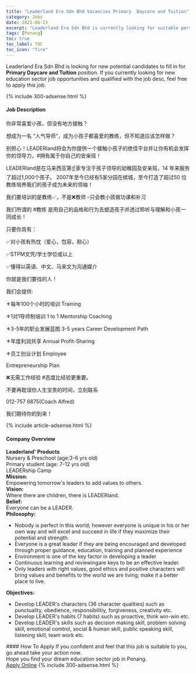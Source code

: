 ```yaml
---
title: "Leaderland Era Sdn Bhd Vacancies Primary  Daycare and Tuition" 
category: Jobs 
date: 2021-06-23 
excerpt: "Leaderland Era Sdn Bhd is currently looking for suitable person to fill in the Primary  Daycare and Tuition which positioned at Penang" 
tags: [Penang] 
toc: true 
toc_label: TOC 
toc_icon: "fire" 
--- 
```


<p>Leaderland Era Sdn Bhd is looking for new potential candidates to fill in for <b>Primary  Daycare and Tuition</b> position. If you currently looking for new education sector job opportunities and qualified with the job desc, feel free to apply this job.
</p>{% include 300-adsense.html %} 
<div><div><h4>Job Description</h4></div><div><div><span><div><p><span>&#20320;&#38750;&#24120;&#21916;&#29233;&#23567;&#23401;&#65292;&#20294;&#27809;&#26377;&#22320;&#26041;&#25509;&#35302;&#65311;</span></p><p><span>&#24819;&#25104;&#20026;&#19968;&#21517; &#8220;&#20154;&#27668;&#23548;&#24072;&#8220;&#65292;&#25104;&#20026;&#23567;&#23401;&#23376;&#37117;&#21916;&#29233;&#30340;&#25945;&#32451;&#65292;&#20294;&#19981;&#30693;&#36947;&#24212;&#35813;&#24590;&#26679;&#20570;&#65311;</span></p><p><span>&#21035;&#25285;&#24515;&#65281;LEADERland&#23558;&#20250;&#20026;&#20320;&#25552;&#20379;&#19968;&#20010;&#25509;&#35302;&#23567;&#23401;&#23376;&#30340;&#32477;&#20339;&#24179;&#21488;&#24182;&#35753;&#20320;&#26377;&#26426;&#20250;&#21457;&#25381;&#20320;&#30340;&#39046;&#23548;&#21147;&#65039;&#65292;#&#25317;&#26377;&#23646;&#20110;&#20320;&#33258;&#24049;&#30340;&#23433;&#20146;&#29677;&#65281;</span></p><p><span>LEADERland&#26159;&#22312;&#39532;&#26469;&#35199;&#20122;&#31532;&#9757;&#23478;&#19987;&#27880;&#20110;&#23401;&#23376;&#39046;&#23548;&#30340;&#24188;&#31258;&#22253;&#21450;&#23433;&#20146;&#29677;&#65292;14 &#24180;&#26469;&#26381;&#21153;&#20102;&#36229;&#36807;1,000&#20010;&#23401;&#23376;&#12290; 2007&#24180;&#33267;&#20170;&#24050;&#32463;&#26377;5&#23478;&#20998;&#22253;&#22312;&#27103;&#22478;&#65292;&#33267;&#20170;&#25171;&#36896;&#20102;&#36229;&#36807;50 &#20301;&#25945;&#32451;&#22521;&#20859;&#25105;&#20204;&#30340;&#23401;&#23376;&#25104;&#20026;&#26410;&#26469;&#30340;&#39046;&#34966;&#65281;</span></p><p><span>&#25105;&#20204;&#35201;&#22521;&#35757;&#30340;&#26159;&#25945;&#32451;&#9989;&#65292;&#19981;&#26159;&#10060;&#25945;&#24072; &#8211;&#21482;&#20250;&#25945;&#23567;&#23401;&#20570;&#21151;&#35838;&#21644;&#34917;&#20064;</span></p><p><span>&#25105;&#20204;&#25152;&#35859;&#30340; #&#25945;&#32451; &#26159;&#29992;&#33258;&#24049;&#30340;&#21697;&#26684;&#21644;&#34892;&#20026;&#21435;&#22609;&#36896;&#23401;&#23376;&#24182;&#36879;&#36807;&#32838;&#21548;&#19982;&#29702;&#35299;&#21644;&#23567;&#23401;&#19968;&#21516;&#25104;&#38271;&#65281;</span></p><p><span>&#21482;&#35201;&#20320;&#20855;&#26377;&#65306;</span></p><p><span>&#9989;&#23545;&#23567;&#23401;&#26377;&#28909;&#24561;&#65288;&#29233;&#24515;&#65292;&#21253;&#23481;&#65292;&#32784;&#24515;&#65289;</span></p><p><span>&#9989;STPM&#25991;&#20973;/&#23398;&#22763;&#23398;&#20301;&#25110;&#20197;&#19978;</span></p><p><span>&#9989;&#25026;&#24471;&#20197;&#33521;&#35821;&#12289;&#20013;&#25991;&#12289;&#39532;&#26469;&#25991;&#20026;&#27807;&#36890;&#23186;&#20171;</span></p><p><span>&#20320;&#23601;&#26159;&#25105;&#20204;&#35201;&#25214;&#30340;&#20154;&#65281;</span></p><p><span>&#25105;&#20204;&#20250;&#25552;&#20379;:</span></p><p><span>&#9884;&#65039;&#27599;&#24180;100&#20010;&#23567;&#26102;&#30340;&#22521;&#35757; Training</span></p><p><span>&#9884;&#65039;1&#23545;1&#23548;&#24072;&#21046;&#22521;&#35757; 1 to 1 Mentorship Coaching</span></p><p><span>&#9884;&#65039;3-5&#24180;&#30340;&#32844;&#19994;&#21457;&#23637;&#34013;&#22270; 3-5 years Career Development Path</span></p><p><span>&#9884;&#65039;&#24180;&#24230;&#21033;&#28070;&#20849;&#20139; Annual Profit-Sharing</span></p><p><span>&#9884;&#65039;&#21592;&#24037;&#21019;&#19994;&#35745;&#21010; Employee</span></p><p><span>Entrepreneurship Plan</span></p><p><span>&#10060;&#26080;&#38656;&#24037;&#20316;&#32463;&#39564; #&#24577;&#24230;&#27604;&#32463;&#39564;&#26356;&#37325;&#35201;&#12290;</span></p><p><span>&#19981;&#35201;&#20877;&#32829;&#35823;&#20320;&#20154;&#29983;&#23453;&#36149;&#30340;&#26102;&#38388;&#65292;&#31435;&#21051;&#32852;&#31995;</span></p><p><span>012-757 6875(Coach Alfred)</span></p><p><span>&#25105;&#20204;&#26399;&#24453;&#20320;&#30340;&#21040;&#26469;&#65281;</span></p></div></span></div></div></div> 
{% include article-adsense.html %} 
<div><div><h4>Company Overview</h4></div><div><div><span><div><div><strong>Leaderland' Products</strong><br>
Nursery &amp; Preschool (age:3-6 yrs old)<br>
Primary student (age: 7-12 yrs old)</div>
<div>LEADERship Camp</div>
<div><strong>Mission:</strong></div>
<div>Empowering tomorrow's leaders to add values to others.</div>
<div><strong>Vision:</strong><br>
Where there are children, there is LEADERland.</div>
<div><strong>Belief:</strong></div>
<div>Everyone can be a LEADER.</div>
<div><strong>Philosophy:</strong></div>
<ul>
<li>Nobody is perfect in this world; however everyone is unique in his or her own way and will excel and succeed in life if they maximize their potential and strength.</li>
<li>Everyone is a great leader if they are being encouraged and developed through proper guidance, education, training and planned experience</li>
<li>Environment is one of the key factor in developing a leader</li>
<li>Continuous learning and reviewingare keys to be an effective leader.</li>
<li>Only leaders with right values, good ethics and positive characters will bring values and benefits to the world we are living; make it a better place to live.</li>
</ul>
<div><strong>Objectives:</strong></div>
<ul>
<li>Develop LEADER's characters (36 character qualities) such as punctuality, obedience, responsibilitiy, forgiveness, creativity etc.</li>
<li>Develop LEADER's habits (7 habits) such as proactive, think win-win etc.</li>
<li>Develop LEADER's skills such as decision making skill, problem solving skill, emotional comtrol, social &amp; human skill, public speaking skill, listening skill, team work etc.</li>
</ul></div></span></div></div></div> 
#### How To Apply 
If you confident and feel that this job is suitable to you, go ahead take your action now. <br/> 
Hope you find your dream education sector job in Penang. <br/> 
<a href="https://www.jobstreet.com.my/en/job/primary-daycare-and-tuition-4597418?jobId=jobstreet-my-job-4597418" class="btn btn--info" target="_blank" rel="nofollow noopenner">Apply Online</a> 
{% include 300-adsense.html %} 
